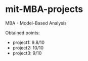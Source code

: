 # mit-MBA-projects
MBA - Model-Based Analysis

Obtained points:
- project1: 9.8/10
- project2: 10/10
- project3: 9/10
